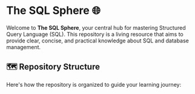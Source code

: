 # The SQL Sphere 🌐

Welcome to **The SQL Sphere**, your central hub for mastering Structured Query Language (SQL). This repository is a living resource that aims to provide clear, concise, and practical knowledge about SQL and database management.

## 🗺️ Repository Structure

Here's how the repository is organized to guide your learning journey:
